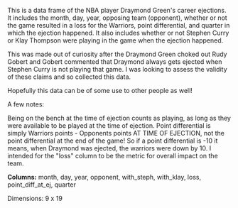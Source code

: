 This is a data frame of the NBA player Draymond Green's career ejections. 
It includes the month, day, year, opposing team (opponent), whether or not the game resulted in a loss for the Warriors, point differential, and quarter in which the ejection happened.
It also includes whether or not Stephen Curry or Klay Thompson were playing in the game when the ejection happened.

This was made out of curiosity after the Draymond Green choked out Rudy Gobert and Gobert commented that Draymond always gets ejected when Stephen Curry is not playing that game. 
I was looking to assess the validity of these claims and so collected this data.

Hopefully this data can be of some use to other people as well!



A few notes:

Being on the bench at the time of ejection counts as playing, as long as they were available to be played at the time of ejection.
Point differential is simply Warriors points - Opponents points AT TIME OF EJECTION, not the point differential at the end of the game! So if a point differential is -10 it means, when Draymond was ejected, the warriors were down by 10. I intended for the "loss" column to be the metric for overall impact on the team.


**Columns:**
month,	day,	year,	opponent,	with_steph,	with_klay,	loss,	point_diff_at_ej,	quarter

Dimensions:
9 x 19
